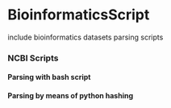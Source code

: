 # BioinformaticsScript
include bioinformatics datasets parsing scripts

<h3>NCBI Scripts</h3>
  <h4>Parsing with bash script</h4>
  <h4>Parsing by means of python hashing<h4>

